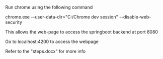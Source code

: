 Run chrome using the following command







chrome.exe --user-data-dir="C:/Chrome dev session" --disable-web-security

This allows the web-page to access the springboot backend at port 8080

Go to localhost:4200 to access the webpage

Refer to the "steps.docx" for more info
